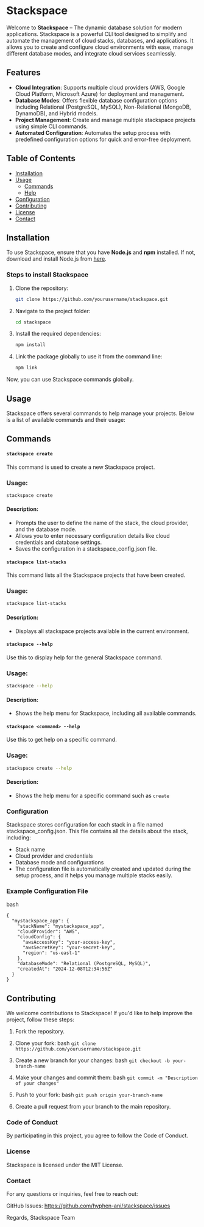 


# Stackspace

Welcome to **Stackspace** – The dynamic database solution for modern applications. Stackspace is a powerful CLI tool designed to simplify and automate the management of cloud stacks, databases, and applications. It allows you to create and configure cloud environments with ease, manage different database modes, and integrate cloud services seamlessly.

## Features

- **Cloud Integration**: Supports multiple cloud providers (AWS, Google Cloud Platform, Microsoft Azure) for deployment and management.
- **Database Modes**: Offers flexible database configuration options including Relational (PostgreSQL, MySQL), Non-Relational (MongoDB, DynamoDB), and Hybrid models.
- **Project Management**: Create and manage multiple stackspace projects using simple CLI commands.
- **Automated Configuration**: Automates the setup process with predefined configuration options for quick and error-free deployment.

## Table of Contents

- [Installation](#installation)
- [Usage](#usage)
  - [Commands](#commands)
  - [Help](#help)
- [Configuration](#configuration)
- [Contributing](#contributing)
- [License](#license)
- [Contact](#contact)

## Installation

To use Stackspace, ensure that you have **Node.js** and **npm** installed. If not, download and install Node.js from [here](https://nodejs.org/).

### Steps to install Stackspace

1. Clone the repository:
   ```bash
   git clone https://github.com/yourusername/stackspace.git

2. Navigate to the project folder:
   ```bash
   cd stackspace

3. Install the required dependencies:
   ```bash
   npm install

4. Link the package globally to use it from the command line:
   ```bash
   npm link
   
Now, you can use Stackspace commands globally.

## Usage
Stackspace offers several commands to help manage your projects. Below is a list of available commands and their usage:

## Commands

#### `stackspace create`
This command is used to create a new Stackspace project.

### Usage:
```bash
stackspace create
```

#### Description:
- Prompts the user to define the name of the stack, the cloud provider, and the database mode.
- Allows you to enter necessary configuration details like cloud credentials and database settings.
- Saves the configuration in a stackspace_config.json file.

#### `stackspace list-stacks`
This command lists all the Stackspace projects that have been created.

### Usage:
```bash
stackspace list-stacks
```
#### Description:
- Displays all stackspace projects available in the current environment.
  

#### `stackspace --help`
Use this to display help for the general Stackspace command.

### Usage:
```bash
stackspace --help
```
#### Description:
- Shows the help menu for Stackspace, including all available commands.



#### `stackspace <command> --help`
Use this to get help on a specific command.

### Usage:
```bash
stackspace create --help
```
#### Description:
- Shows the help menu for a specific command such as `create`


### Configuration
Stackspace stores configuration for each stack in a file named stackspace_config.json. This file contains all the details about the stack, including:

- Stack name
- Cloud provider and credentials
- Database mode and configurations
- The configuration file is automatically created and updated during the setup process, and it helps you manage multiple stacks easily.

### Example Configuration File
bash
```
{
  "mystackspace_app": {
    "stackName": "mystackspace_app",
    "cloudProvider": "AWS",
    "cloudConfig": {
      "awsAccessKey": "your-access-key",
      "awsSecretKey": "your-secret-key",
      "region": "us-east-1"
    },
    "databaseMode": "Relational (PostgreSQL, MySQL)",
    "createdAt": "2024-12-08T12:34:56Z"
  }
}
```

## Contributing

We welcome contributions to Stackspace! If you'd like to help improve the project, follow these steps:

1. Fork the repository.
2. Clone your fork:
    bash
   ```git clone https://github.com/yourusername/stackspace.git```

2. Create a new branch for your changes:
  bash
  ```git checkout -b your-branch-name```

3. Make your changes and commit them:
  bash
  ```git commit -m "Description of your changes"```

4. Push to your fork:
  bash
  ```git push origin your-branch-name```

5. Create a pull request from your branch to the main repository.


### Code of Conduct
By participating in this project, you agree to follow the Code of Conduct.

### License
Stackspace is licensed under the MIT License.

### Contact
For any questions or inquiries, feel free to reach out:

GitHub Issues: https://github.com/hyphen-ani/stackspace/issues

Regards,
Stackspace Team
